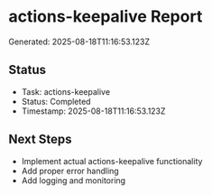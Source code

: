 # actions-keepalive Report

Generated: 2025-08-18T11:16:53.123Z

## Status
- Task: actions-keepalive
- Status: Completed
- Timestamp: 2025-08-18T11:16:53.123Z

## Next Steps
- Implement actual actions-keepalive functionality
- Add proper error handling
- Add logging and monitoring
